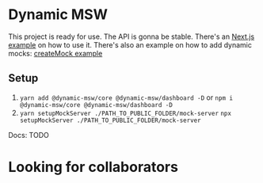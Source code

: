# Dynamic MSW

This project is ready for use. The API is gonna be stable. There's an [Next.js example](./examples/next) on how to use it.
There's also an example on how to add dynamic mocks: [createMock example](./libs/mock-example/src/lib/mock-example.ts)

## Setup

1. `yarn add @dynamic-msw/core @dynamic-msw/dashboard -D` or
   `npm i @dynamic-msw/core @dynamic-msw/dashboard -D`
2. `yarn setupMockServer ./PATH_TO_PUBLIC_FOLDER/mock-server`
   `npx setupMockServer ./PATH_TO_PUBLIC_FOLDER/mock-server`

Docs: TODO

# Looking for collaborators
